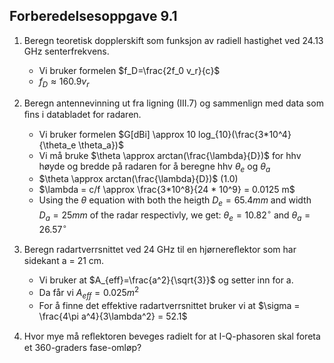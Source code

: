 ## Forberedelsesoppgave 9.1

1. Beregn teoretisk dopplerskift som funksjon av radiell hastighet ved 24.13 GHz senterfrekvens.
    * Vi bruker formelen $f_D=\frac{2f_0 v_r}{c}$
    * $f_D \approx 160.9 v_r$

2. Beregn antennevinning ut fra ligning (III.7) og sammenlign med data som ﬁns i databladet
for radaren.
    * Vi bruker formelen $G[dBi] \approx 10 log_{10}(\frac{3*10^4}{\theta_e \theta_a})$
    * Vi må bruke $\theta \approx arctan(\frac{\lambda}{D})$ for hhv høyde og bredde på radaren for å beregne hhv $\theta_e$ og $\theta_a$
    * $\theta \approx arctan(\frac{\lambda}{D})$ (1.0)
    * $\lambda = c/f \approx \frac{3*10^8}{24 * 10^9} = 0.0125 m$
    * Using the $\theta$ equation with both the heigth $D_e = 65.4 mm$ and width $D_a = 25mm$ of the radar respectivly, we get: $\theta_e = 10.82^{\circ}$ and $\theta_a = 26.57^{\circ}$

3. Beregn radartverrsnittet ved 24 GHz til en hjørnereﬂektor som har sidekant a = 21 cm.
   * Vi bruker at $A_{eff}=\frac{a^2}{\sqrt{3}}$ og setter inn for a.
   * Da får vi $A_{eff}=0.025m^2$
   * For å finne det effektive radartverrsnittet bruker vi at $\sigma = \frac{4\pi a^4}{3\lambda^2} = 52.1$

4. Hvor mye må reﬂektoren beveges radielt for at I-Q-phasoren skal foreta et 360-graders fase-omløp?
   